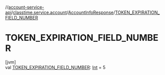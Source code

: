 //[account-service-api](../../../index.md)/[classtime.service.account](../index.md)/[AccountInfoResponse](index.md)/[TOKEN_EXPIRATION_FIELD_NUMBER](-t-o-k-e-n_-e-x-p-i-r-a-t-i-o-n_-f-i-e-l-d_-n-u-m-b-e-r.md)

# TOKEN_EXPIRATION_FIELD_NUMBER

[jvm]\
val [TOKEN_EXPIRATION_FIELD_NUMBER](-t-o-k-e-n_-e-x-p-i-r-a-t-i-o-n_-f-i-e-l-d_-n-u-m-b-e-r.md): [Int](https://kotlinlang.org/api/latest/jvm/stdlib/kotlin/-int/index.html) = 5
